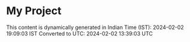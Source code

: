 # My Project

This content is dynamically generated in Indian Time (IST): 2024-02-02 19:09:03 IST
Converted to UTC: 2024-02-02 13:39:03 UTC
